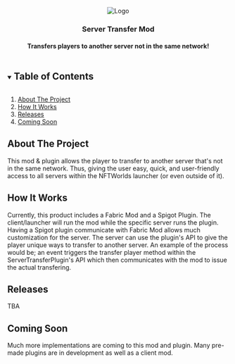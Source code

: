 <p align="center">
  <a>
     <img src="https://imgur.com/b0iHA6G.png" alt="Logo" > <!--width="750" height="500"> -->
  </a>

  <h3 align="center">Server Transfer Mod</h3>
  <h4 align="center">Transfers players to another server not in the same network!</h3>
</p>



<!-- TABLE OF CONTENTS -->
<details open="open">
  <summary><h2 style="display: inline-block">Table of Contents</h2></summary>
  <ol>
    <li><a href="#about-the-project">About The Project</a></li>
    <li><a href="#how-it-works">How It Works</a></li>
    <li><a href="#releases">Releases</a></li>
    <li><a href="#coming-soon">Coming Soon</a></li>
  </ol>
</details>


<!-- ABOUT THE PROJECT -->
## About The Project

This mod & plugin allows the player to transfer to another server that's not in the same network. Thus, giving the user easy, quick, and user-friendly access to all servers within the NFTWorlds launcher (or even outside of it). 

<!-- HOW IT WORKS -->
## How It Works

Currently, this product includes a Fabric Mod and a Spigot Plugin. The client/launcher will run the mod while the specific server runs the plugin. Having a Spigot plugin communicate with Fabric Mod allows much customization for the server. The server can use the plugin's API to give the player unique ways to transfer to another server. An example of the process would be; an event triggers the transfer player method within the ServerTransferPlugin's API which then communicates with the mod to issue the actual transfering. 


<!-- Releases -->
## Releases

TBA


<!-- Coming Soon -->
## Coming Soon

Much more implementations are coming to this mod and plugin. Many pre-made plugins are in development as well as a client mod. 
